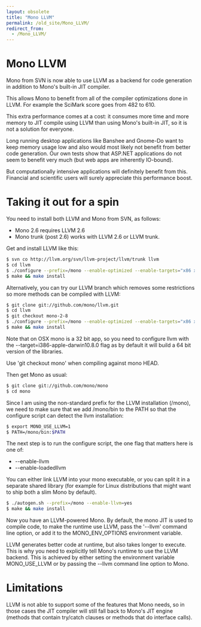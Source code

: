 ```yaml
---
layout: obsolete
title: "Mono LLVM"
permalink: /old_site/Mono_LLVM/
redirect_from:
  - /Mono_LLVM/
---
```


Mono LLVM
=========

Mono from SVN is now able to use LLVM as a backend for code generation in addition to Mono's built-in JIT compiler.

This allows Mono to benefit from all of the compiler optimizations done in LLVM. For example the SciMark score goes from 482 to 610.

This extra performance comes at a cost: it consumes more time and more memory to JIT compile using LLVM than using Mono's built-in JIT, so it is not a solution for everyone.

Long running desktop applications like Banshee and Gnome-Do want to keep memory usage low and also would most likely not benefit from better code generation. Our own tests show that ASP.NET applications do not seem to benefit very much (but web apps are inherently IO-bound).

But computationally intensive applications will definitely benefit from this. Financial and scientific users will surely appreciate this performance boost.

Taking it out for a spin
========================

You need to install both LLVM and Mono from SVN, as follows:

-   Mono 2.6 requires LLVM 2.6
-   Mono trunk (post 2.6) works with LLVM 2.6 or LLVM trunk.

Get and install LLVM like this:

``` bash
$ svn co http://llvm.org/svn/llvm-project/llvm/trunk llvm
$ cd llvm
$ ./configure --prefix=/mono --enable-optimized --enable-targets="x86 x86_64"
$ make && make install
```

Alternatively, you can try our LLVM branch which removes some restrictions so more methods can be compiled with LLVM:

``` bash
$ git clone git://github.com/mono/llvm.git
$ cd llvm
$ git checkout mono-2-8
$ ./configure --prefix=/mono --enable-optimized --enable-targets="x86 x86_64"
$ make && make install
```

Note that on OSX mono is a 32 bit app, so you need to configure llvm with the --target=i386-apple-darwin10.8.0 flag as by default it will build a 64 bit version of the libraries.

Use 'git checkout mono' when compiling against mono HEAD.

Then get Mono as usual:

``` bash
$ git clone git://github.com/mono/mono
$ cd mono
```

Since I am using the non-standard prefix for the LLVM installation (/mono), we need to make sure that we add /mono/bin to the PATH so that the configure script can detect the llvm installation:

``` bash
$ export MONO_USE_LLVM=1
$ PATH=/mono/bin:$PATH
```

The next step is to run the configure script, the one flag that matters here is one of:

-   --enable-llvm
-   --enable-loadedllvm

You can either link LLVM into your mono executable, or you can split it in a separate shared library (for example for Linux distributions that might want to ship both a slim Mono by default).

``` bash
$ ./autogen.sh --prefix=/mono --enable-llvm=yes
$ make && make install
```

Now you have an LLVM-powered Mono. By default, the mono JIT is used to compile code, to make the runtime use LLVM, pass the '--llvm' command line option, or add it to the MONO\_ENV\_OPTIONS environment variable.

LLVM generates better code at runtime, but also takes longer to execute. This is why you need to explicitly tell Mono's runtime to use the LLVM backend. This is achieved by either setting the environment variable MONO\_USE\_LLVM or by passing the --llvm command line option to Mono.

Limitations
===========

LLVM is not able to support some of the features that Mono needs, so in those cases the JIT compiler will still fall back to Mono's JIT engine (methods that contain try/catch clauses or methods that do interface calls).

